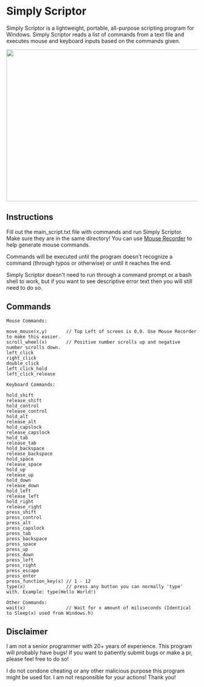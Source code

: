 # Simply Scriptor
Simply Scriptor is a lightweight, portable, all-purpose scripting program for Windows. Simply Scriptor reads a list of commands from a text file and executes mouse and keyboard inputs based on the commands given.

<img src="https://i.imgur.com/H5T43l2.gif" width="600" height="400" />

## Instructions

Fill out the main_script.txt file with commands and run Simply Scriptor. Make sure they are in the same directory! You can use [Mouse Recorder](https://github.com/borfus/Simply-Scriptor-Mouse-Recorder) to help generate mouse commands.

Commands will be executed until the program doesn't recognize a command (through typos or otherwise) or until it reaches the end.

Simply Scriptor doesn't need to run through a command prompt or a bash shell to work, but if you want to see descriptive error text then you will still need to do so.

## Commands

```
Mouse Commands:

move_mouse(x,y)		  // Top Left of screen is 0,0. Use Mouse Recorder to make this easier.
scroll_wheel(x) 	  // Positive number scrolls up and negative number scrolls down.
left_click
right_click
double_click
left_click_hold
left_click_release

Keyboard Commands:

hold_shift
release_shift
hold_control
release_control
hold_alt
release_alt
hold_capslock
release_capslock
hold_tab
release_tab
hold_backspace
release_backspace
hold_space
release_space
hold_up
release_up
hold_down
release_down
hold_left
release_left
hold_right
release_right
press_shift
press_control
press_alt
press_capslock
press_tab
press_backspace
press_space
press_up
press_down
press_left
press_right
press_escape
press_enter
press_function_key(x) // 1 - 12
type(x)               // press any button you can normally 'type' with. Example: type(Hello World!)

Other Commands:
wait(x)               // Wait for x amount of miliseconds (Identical to Sleep(x) used from Windows.h)
```

## Disclaimer

I am not a senior programmer with 20+ years of experience. This program will probably have bugs! If you want to patiently submit bugs or make a pr, please feel free to do so!

I do not condone cheating or any other malicious purpose this program might be used for. I am not responsible for your actions! Thank you!